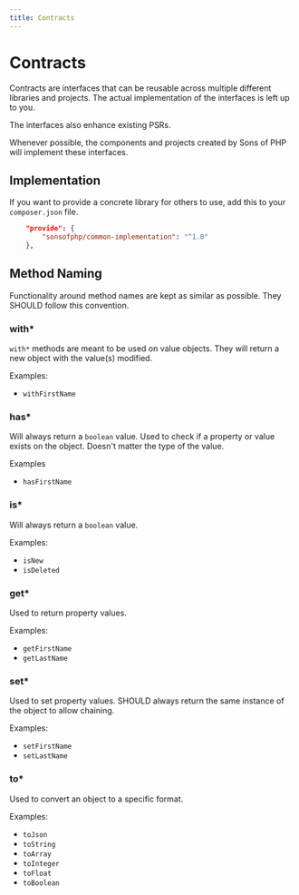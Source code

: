 ```yaml
---
title: Contracts
---
```


# Contracts

Contracts are interfaces that can be reusable across multiple different
libraries and projects. The actual implementation of the interfaces is left up
to you.

The interfaces also enhance existing PSRs.

Whenever possible, the components and projects created by Sons of PHP will
implement these interfaces.

## Implementation

If you want to provide a concrete library for others to use, add this to your
`composer.json` file.

```json
    "provide": {
        "sonsofphp/common-implementation": "^1.0"
    },
```

## Method Naming

Functionality around method names are kept as similar as possible. They SHOULD
follow this convention.

### with*

`with*` methods are meant to be used on value objects. They will return a new
object with the value(s) modified.

Examples:
- `withFirstName`

### has*

Will always return a `boolean` value. Used to check if a property or value
exists on the object. Doesn't matter the type of the value.

Examples
- `hasFirstName`

### is*

Will always return a `boolean` value.

Examples:
- `isNew`
- `isDeleted`

### get*

Used to return property values.

Examples:
- `getFirstName`
- `getLastName`

### set*

Used to set property values. SHOULD always return the same instance of the
object to allow chaining.

Examples:
- `setFirstName`
- `setLastName`

### to*

Used to convert an object to a specific format.

Examples:
- `toJson`
- `toString`
- `toArray`
- `toInteger`
- `toFloat`
- `toBoolean`
